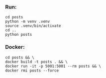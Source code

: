 

### Run:
```shell
cd posts
python -m venv .venv
source .venv/bin/activate 
cd ..
python posts
```
### Docker:
```shell
cd posts && \
docker build -t posts . && \
docker run -it -p 5001:5001 --rm posts && \
docker rmi posts --force 
```